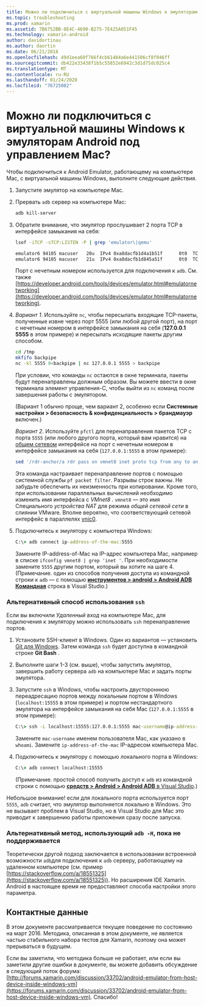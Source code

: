 ```yaml
---
title: Можно ли подключиться с виртуальной машины Windows к эмуляторам Android под управлением Mac?
ms.topic: troubleshooting
ms.prod: xamarin
ms.assetid: 7B6752BB-8E4C-4690-B275-7E425A051F45
ms.technology: xamarin-android
author: davidortinau
ms.author: daortin
ms.date: 06/21/2018
ms.openlocfilehash: 49d1eea60f766f4cb61484a6e441506cf8f046ff
ms.sourcegitcommit: db422e33438f1b5c55852e6942c3d1d75dc025c4
ms.translationtype: MT
ms.contentlocale: ru-RU
ms.lasthandoff: 01/24/2020
ms.locfileid: "76725082"
---
```

# <a name="is-it-possible-to-connect-to-android-emulators-running-on-a-mac-from-a-windows-vm"></a>Можно ли подключиться с виртуальной машины Windows к эмуляторам Android под управлением Mac?

Чтобы подключиться к Android Emulator, работающему на компьютере Mac, с виртуальной машины Windows, выполните следующие действия.

1. Запустите эмулятор на компьютере Mac.

2. Прервать `adb` сервер на компьютере Mac:

    ```bash
    adb kill-server
    ```

3. Обратите внимание, что эмулятор прослушивает 2 порта TCP в интерфейсе замыкания на себя:

    ```bash
    lsof -iTCP -sTCP:LISTEN -P | grep 'emulator\|qemu'

    emulator6 94105 macuser   20u  IPv4 0xa8dacfb1d4a1b51f      0t0  TCP localhost:5555 (LISTEN)
    emulator6 94105 macuser   21u  IPv4 0xa8dacfb1d845a51f      0t0  TCP localhost:5554 (LISTEN)
    ```

    Порт с нечетным номером используется для подключения к `adb`. См. также [https://developer.android.com/tools/devices/emulator.html#emulatornetworking](https://developer.android.com/tools/devices/emulator.html#emulatornetworking).

4. _Вариант 1_. Используйте `nc`, чтобы пересылать входящие TCP-пакеты, полученные извне через порт 5555 (или любой другой порт), на порт с нечетным номером в интерфейсе замыкания на себя (**127.0.0.1 5555** в этом примере) и пересылать исходящие пакеты другим способом.

    ```bash
    cd /tmp
    mkfifo backpipe
    nc -kl 5555 0<backpipe | nc 127.0.0.1 5555 > backpipe
    ```

    При условии, что команды `nc` остаются в окне терминала, пакеты будут перенаправлены должным образом. Вы можете ввести в окне терминала элемент управления-C, чтобы выйти из `nc` команд после завершения работы с эмулятором.

    (Вариант 1 обычно проще, чем вариант 2, особенно если **Системные настройки > безопасность & конфиденциальность > брандмауэр** включен.)

    _Вариант 2_. Используйте `pfctl` для перенаправления пакетов TCP с порта `5555` (или любого другого порта, который вам нравится) на [общем сетевом](https://kb.parallels.com/en/4948) интерфейсе на порт с нечетным номером в интерфейсе замыкания на себя (`127.0.0.1:5555` в этом примере):

    ```bash
    sed '/rdr-anchor/a rdr pass on vmnet8 inet proto tcp from any to any port 5555 -> 127.0.0.1 port 5555' /etc/pf.conf | sudo pfctl -ef -
    ```

    Эта команда настраивает перенаправление портов с помощью системной службы `pf packet filter`. Разрывы строк важны. Не забудьте обеспечить их неизменность при копировании. Кроме того, при использовании параллельных вычислений необходимо изменить имя интерфейса с *VMnet8* . `vmnet8` — это имя Специального *устройства NAT* для режима *общей сетевой сети* в слиянии VMware. Вполне вероятно, что соответствующий сетевой интерфейс в параллелях [vnic0](https://download.parallels.com/doc/psbm/en/Parallels_Server_Bare_Metal_Users_Guide/29258.htm).

5. Подключитесь к эмулятору с компьютера Windows:

    ```cmd
    C:\> adb connect ip-address-of-the-mac:5555
    ```

    Замените IP-address-of-Mac на IP-адрес компьютера Mac, например в списке `ifconfig vmnet8 | grep 'inet '`. При необходимости замените `5555` другим портом, который вы хотите на шаге 4\. (Примечание. один из способов получения доступа из командной строки к `adb` — с помощью [**инструментов > android > Android ADB Командная**](~/cross-platform/troubleshooting/questions/version-logs.md#adb-logcat) строка в Visual Studio.)

### <a name="alternate-technique-using-ssh"></a>Альтернативный способ использования `ssh`

Если вы включили _Удаленный вход_ на компьютере Mac, для подключения к эмулятору можно использовать `ssh` перенаправление портов.

1. Установите SSH-клиент в Windows. Один из вариантов — установить [Git для Windows](https://git-for-windows.github.io/). Затем команда `ssh` будет доступна в командной строке **Git Bash** .

2. Выполните шаги 1-3 (см. выше), чтобы запустить эмулятор, завершить работу сервера `adb` на компьютере Mac и задать порты эмулятора.

3. Запустите `ssh` в Windows, чтобы настроить двустороннюю переадресацию портов между локальным портом в Windows (`localhost:15555` в этом примере) и портом нестандартного эмулятора на интерфейсе замыкания на себя Mac (`127.0.0.1:5555` в этом примере):

    ```cmd
    C:\> ssh -L localhost:15555:127.0.0.1:5555 mac-username@ip-address-of-the-mac
    ```

    Замените `mac-username` именем пользователя Mac, как указано в `whoami`. Замените `ip-address-of-the-mac` IP-адресом компьютера Mac.

4. Подключитесь к эмулятору с помощью локального порта в Windows:

    ```cmd
    C:\> adb connect localhost:15555
    ```

    (Примечание. простой способ получить доступ к `adb` из командной строки с помощью [ **средств > Android > Android ADB** в Visual Studio](~/cross-platform/troubleshooting/questions/version-logs.md#adb-logcat).)

Небольшое внимание! если для локального порта используется порт `5555`, `adb` считает, что эмулятор выполняется локально в Windows. Это не вызывает проблем в Visual Studio, но в Visual Studio для Mac это приводит к завершению работы приложения сразу после запуска.

### <a name="alternate-technique-using-adb--h-is-not-yet-supported"></a>Альтернативный метод, использующий `adb -H`, пока не поддерживается

Теоретически другой подход заключается в использовании встроенной возможности `adb`для подключения к `adb` серверу, работающему на удаленном компьютере (см. пример [https://stackoverflow.com/a/18551325](https://stackoverflow.com/a/18551325)).
Но расширения IDE Xamarin. Android в настоящее время не предоставляют способа настройки этого параметра.

## <a name="contact-information"></a>Контактные данные

В этом документе рассматривается текущее поведение по состоянию на март 2016. Методика, описанная в этом документе, не является частью стабильного набора тестов для Xamarin, поэтому она может прерываться в будущем.

Если вы заметили, что методика больше не работает, или если вы заметили другие ошибки в документе, вы можете добавить обсуждение в следующий поток форума: [http://forums.xamarin.com/discussion/33702/android-emulator-from-host-device-inside-windows-vm](https://forums.xamarin.com/discussion/33702/android-emulator-from-host-device-inside-windows-vm).
Спасибо!
